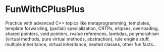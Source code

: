 # FunWithCPlusPlus
Practice with advanced C++ topics like metaprogramming, templates, template forwarding, (partial) specialization, CRTPs, ellipses, overloading, shared pointers, void pointers, rvalue references, lambdas, polymorphism (virtual methods, pure virtual methods, abstraction), rule engine stuff, multiple inheritance, virtual inheritance, nested classes, other fun facts...
